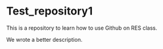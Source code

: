 # Test_repository1
This is a repository to learn how to use Github on RES class. 

We wrote a better description. 
